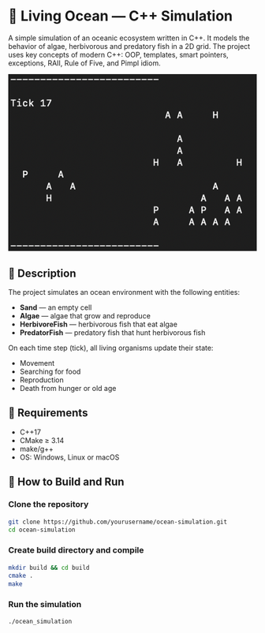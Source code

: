 # 🌊 Living Ocean — C++ Simulation

A simple simulation of an oceanic ecosystem written in C++. It models the behavior of algae, herbivorous and predatory fish in a 2D grid. The project uses key concepts of modern C++: OOP, templates, smart pointers, exceptions, RAII, Rule of Five, and Pimpl idiom.

![Gameplay Screenshot](screenshot.png)

## 🧩 Description

The project simulates an ocean environment with the following entities:

- **Sand** — an empty cell  
- **Algae** — algae that grow and reproduce  
- **HerbivoreFish** — herbivorous fish that eat algae  
- **PredatorFish** — predatory fish that hunt herbivorous fish  

On each time step (tick), all living organisms update their state:
- Movement  
- Searching for food  
- Reproduction  
- Death from hunger or old age  

## 🔧 Requirements

- C++17
- CMake ≥ 3.14
- make/g++
- OS: Windows, Linux or macOS

## 🚀 How to Build and Run

### Clone the repository
```bash
git clone https://github.com/yourusername/ocean-simulation.git 
cd ocean-simulation
```
### Create build directory and compile
```bash
mkdir build && cd build
cmake .
make
```
### Run the simulation
```bash
./ocean_simulation
```

